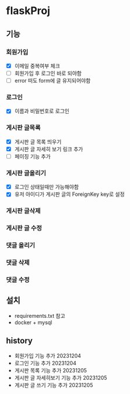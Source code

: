 # flaskProj
## 기능
### 회원가입
- [x] 이메일 중복여부 체크
- [ ] 회원가입 후 로그인 바로 되야함
- [ ] error 떠도 form에 글 유지되어야함
### 로그인 
- [x] 이름과 비밀번호로 로그인
### 게시판 글목록
- [x] 게시판 글 목록 띄우기
- [x] 게시판 글 자세히 보기 링크 추가
- [ ] 페이징 기능 추가 
### 게시판 글올리기
- [x] 로그인 상태일때만 가능해야함
- [x] 유저 아이디가 게시판 글의 ForeignKey key로 설정
### 게시판 글삭제
### 게시판 글 수정
### 댓글 올리기
### 댓글 삭제
### 댓글 수정
## 설치
* requirements.txt 참고
* docker + mysql
## history
* 회원가입 기능 추가 20231204
* 로그인 기능 추가 20231204
* 게시판 목록 기능 추가 20231205
* 게시판 글 자세히보기 기능 추가 20231205
* 게시판 글 쓰기 기능 추가 20231205
